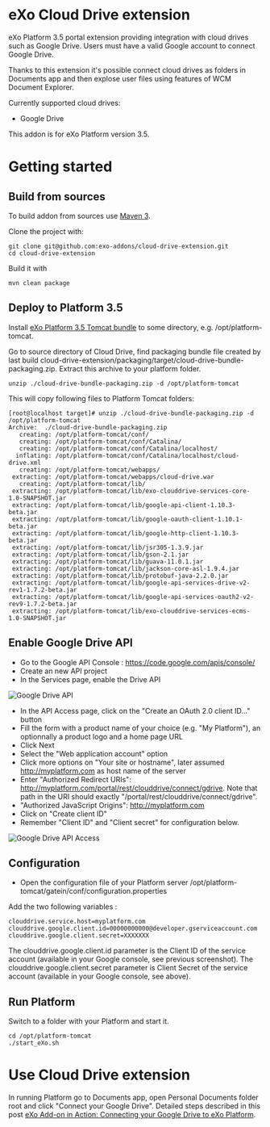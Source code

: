 eXo Cloud Drive extension
=========================

eXo Platform 3.5 portal extension providing integration with cloud drives such as Google Drive.
Users must have a valid Google account to connect Google Drive.

Thanks to this extension it's possible connect cloud drives as folders in Documents app and then explose user files using features of WCM Document Explorer.

Currently supported cloud drives:
* Google Drive

This addon is for eXo Platform version 3.5.

Getting started
===============

Build from sources
------------------

To build addon from sources use [Maven 3](http://maven.apache.org/download.html).

Clone the project with:

    git clone git@github.com:exo-addons/cloud-drive-extension.git
    cd cloud-drive-extension

Build it with

    mvn clean package

Deploy to Platform 3.5
----------------------

Install [eXo Platform 3.5 Tomcat bundle](http://www.exoplatform.com/company/en/download-exo-platform) to some directory, e.g. /opt/platform-tomcat.

Go to source directory of Cloud Drive, find packaging bundle file created by last build cloud-drive-extension/packaging/target/cloud-drive-bundle-packaging.zip. Extract this archive to your platform folder.

```
unzip ./cloud-drive-bundle-packaging.zip -d /opt/platform-tomcat
```

This will copy following files to Platform Tomcat folders:
```
[root@localhost target]# unzip ./cloud-drive-bundle-packaging.zip -d /opt/platform-tomcat
Archive:  ./cloud-drive-bundle-packaging.zip
   creating: /opt/platform-tomcat/conf/
   creating: /opt/platform-tomcat/conf/Catalina/
   creating: /opt/platform-tomcat/conf/Catalina/localhost/
  inflating: /opt/platform-tomcat/conf/Catalina/localhost/cloud-drive.xml  
   creating: /opt/platform-tomcat/webapps/
 extracting: /opt/platform-tomcat/webapps/cloud-drive.war  
   creating: /opt/platform-tomcat/lib/
 extracting: /opt/platform-tomcat/lib/exo-clouddrive-services-core-1.0-SNAPSHOT.jar  
 extracting: /opt/platform-tomcat/lib/google-api-client-1.10.3-beta.jar  
 extracting: /opt/platform-tomcat/lib/google-oauth-client-1.10.1-beta.jar  
 extracting: /opt/platform-tomcat/lib/google-http-client-1.10.3-beta.jar  
 extracting: /opt/platform-tomcat/lib/jsr305-1.3.9.jar  
 extracting: /opt/platform-tomcat/lib/gson-2.1.jar  
 extracting: /opt/platform-tomcat/lib/guava-11.0.1.jar  
 extracting: /opt/platform-tomcat/lib/jackson-core-asl-1.9.4.jar  
 extracting: /opt/platform-tomcat/lib/protobuf-java-2.2.0.jar  
 extracting: /opt/platform-tomcat/lib/google-api-services-drive-v2-rev1-1.7.2-beta.jar  
 extracting: /opt/platform-tomcat/lib/google-api-services-oauth2-v2-rev9-1.7.2-beta.jar  
 extracting: /opt/platform-tomcat/lib/exo-clouddrive-services-ecms-1.0-SNAPSHOT.jar
```

Enable Google Drive API
-----------------------

- Go to the Google API Console : https://code.google.com/apis/console/
- Create an new API project
- In the Services page, enable the Drive API

![Google Drive API](https://raw.github.com/exo-addons/cloud-drive-extension/stable/1.0.x/readme-resources/google-drive-api.png)

- In the API Access page, click on the "Create an OAuth 2.0 client ID..." button
- Fill the form with a product name of your choice (e.g. "My Platform"), an optionnally a product logo and a home page URL
- Click Next
- Select the "Web application account" option
- Click more options on "Your site or hostname", later assumed http://myplatform.com as host name of the server
- Enter "Authorized Redirect URIs": http://myplatform.com/portal/rest/clouddrive/connect/gdrive. Note that path in the URI should exactly "/portal/rest/clouddrive/connect/gdrive".
- "Authorized JavaScript Origins": http://myplatform.com
- Click on "Create client ID"
- Remember "Client ID" and "Client secret" for configuration below.

![Google Drive API Access](https://raw.github.com/exo-addons/cloud-drive-extension/stable/1.0.x/readme-resources/google-drive-access.png)


Configuration
-------------

- Open the configuration file of your Platform server /opt/platform-tomcat/gatein/conf/configuration.properties

Add the two following variables :

    clouddrive.service.host=myplatform.com
    clouddrive.google.client.id=00000000000@developer.gserviceaccount.com
    clouddrive.google.client.secret=XXXXXXX

The clouddrive.google.client.id parameter is the Client ID of the service account (available in your Google console, see previous screenshot).
The clouddrive.google.client.secret parameter is Client Secret of the service account (available in your Google console, see above).


Run Platform
------------

Switch to a folder with your Platform and start it.

    cd /opt/platform-tomcat
    ./start_eXo.sh
    

Use Cloud Drive extension
=========================

In running Platform go to Documents app, open Personal Documents folder root and click "Connect your Google Drive".
Detailed steps described in this post [eXo Add-on in Action: Connecting your Google Drive to eXo Platform](http://blog.exoplatform.com/2013/02/28/exo-add-on-in-action-connecting-your-google-drive-to-exo-platform).














